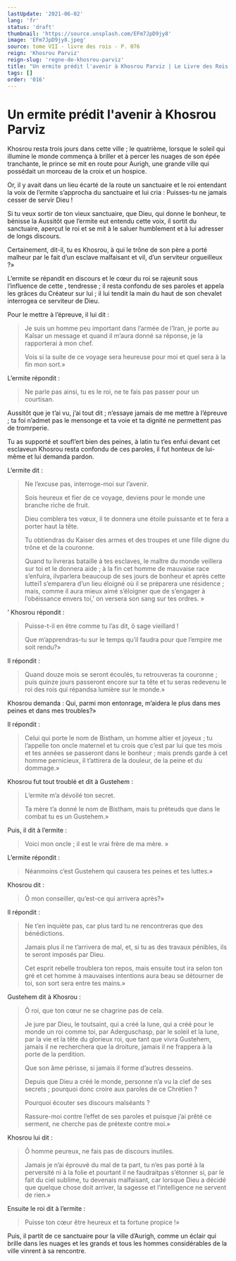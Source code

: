 ```yaml
---
lastUpdate: '2021-06-02'
lang: 'fr'
status: 'draft'
thumbnail: 'https://source.unsplash.com/EFm7JpD9jy8'
image: 'EFm7JpD9jy8.jpeg'
source: tome VII - livre des rois - P. 076
reign: 'Khosrou Parviz'
reign-slug: 'regne-de-khosrou-parviz'
title: "Un ermite prédit l'avenir à Khosrou Parviz | Le Livre des Rois | Shâhnâmeh"
tags: []
order: '016'
---
```


# Un ermite prédit l'avenir à Khosrou Parviz

Khosrou resta trois jours dans cette ville ; le quatrième, lorsque le soleil qui illumine le monde commença à briller et à percer les nuages de son épée tranchante, le prince se mit en route pour Aurigh, une grande ville qui possédait un morceau de la croix et un hospice.

Or, il y avait dans un lieu écarté de la route un sanctuaire et le roi entendant la voix de l’ermite s’approcha du sanctuaire et lui cria : Puisses-tu ne jamais cesser de servir Dieu !

Si tu veux sortir de ton vieux sanctuaire, que Dieu, qui donne le bonheur, te bénisse la Aussitôt que l’ermite eut entendu cette voix, il sortit du sanctuaire, aperçut le roi et se mit à le saluer humblement et à lui adresser de longs discours.

Certainement, dit-il, tu es Khosrou, à qui le trône de son père a porté malheur par le fait d’un esclave malfaisant et vil, d’un serviteur orgueilleux ?»

L’ermite se répandit en discours et le cœur du roi se rajeunit sous l’influence de cette
, tendresse ; il resta confondu de ses paroles et appela les grâces du Créateur sur lui ; il lui tendit la main du haut de son chevalet interrogea ce serviteur de Dieu.

Pour le mettre à l’épreuve, il lui dit :

> Je suis un homme peu important dans l’armée de l’Iran, je porte au Kaîsar un message et quand il m’aura donné sa réponse, je la rapporterai à mon chef.
>
> Vois si la suite de ce voyage sera heureuse pour moi et quel sera à la fin mon sort.»

L’ermite répondit :

> Ne parle pas ainsi, tu es le roi, ne te fais pas passer pour un courtisan.

Aussitôt que je t’ai vu, j’ai tout dit ; n’essaye jamais de me mettre à l’épreuve ; ta foi n’admet pas le mensonge et ta voie et ta dignité ne permettent pas de tromrperie.

Tu as supporté et soufl’ert bien des peines, à latin tu t’es enfui devant cet esclaveun Khosrou resta confondu de ces paroles, il fut honteux de lui-même et lui demanda pardon.

L’ermite dit :

> Ne l’excuse pas, interroge-moi sur l’avenir.
>
> Sois heureux et fier de ce voyage, deviens pour le monde une branche riche de fruit.
>
> Dieu comblera tes vœux, il te donnera une étoile puissante et te fera a porter haut la tête.
>
> Tu obtiendras du Kaiser des armes et des troupes et une fille digne du trône et de la couronne.
>
> Quand tu livreras bataille à tes esclaves, le maître du monde veillera sur toi et le donnera aide ; à la fin cet homme de mauvaise race s’enfuira, ilvparlera beaucoup de ses jours de bonheur et après cette luttei1 s’emparera d’un lieu éloigné où il se préparera une résidence ; mais, comme il aura mieux aimé s’éloigner que de s’engager à l’obéissance envers toi,’ on versera son sang sur tes ordres. »

’
Khosrou répondit :

> Puisse-t-il en être comme tu l’as dit, ô sage vieillard !
>
> Que m’apprendras-tu sur le temps qu’il faudra pour que l’empire me soit rendu?»

Il répondit :

> Quand douze mois se seront écoulés, tu retrouveras ta couronne ; puis quinze jours passeront encore sur ta tête et tu seras redevenu le roi des rois qui répandsa lumière sur le monde.»

Khosrou demanda : Qui, parmi mon entonrage, m’aidera le plus dans mes peines et dans mes troubles?»

Il répondit :

> Celui qui porte le nom de Bistham, un homme altier et joyeux ; tu l’appelle ton oncle maternel et tu crois que c’est par lui que tes mois et tes années se passeront dans le bonheur ; mais prends garde à cet homme pernicieux, il t’attirera de la douleur, de la peine et du dommage.»

Khosrou fut tout troublé et dit à Gustehem :

> L’ermite m’a dévoilé ton secret.
>
> Ta mère t’a donné le nom de Bistham, mais tu préteuds que dans le combat tu es un Gustehem.»

Puis, il dit à l’ermite :

> Voici mon oncle ; il est le vrai frère de ma mère. »

L’ermite répondit :

> Néanmoins c’est Gustehem qui causera tes peines et tes luttes.»

Khosrou dit :

> Ô mon conseiller, qu’est-ce qui arrivera après?»

Il répondit :

> Ne t’en inquiète pas, car plus tard tu ne rencontreras que des bénédictions.
>
> Jamais plus il ne t’arrivera de mal, et, si tu as des travaux pénibles, ils te seront imposés par Dieu.
>
> Cet esprit rebelle troublera ton repos, mais ensuite tout ira selon ton gré et cet homme à mauvaises intentions aura beau se détourner de toi, son sort sera entre tes mains.»

Gustehem dit à Khosrou :

> Ô roi, que ton cœur ne se chagrine pas de cela.
>
> Je jure par Dieu, le toutsaint, qui a créé la lune, qui a créé pour le monde un roi comme toi, par Aderguschasp, par le soleil et la lune, par la vie et la tête du glorieux roi, que tant que vivra Gustehem, jamais il ne recherchera que la droiture, jamais il ne frappera à la porte de la perdition.
>
> Que son âme périsse, si jamais il forme d’autres desseins.
>
> Depuis que Dieu a créé le monde, personne n’a vu la clef de ses secrets ; pourquoi donc croire aux paroles de ce Chrétien ?
>
> Pourquoi écouter ses discours malséants ?
>
> Rassure-moi contre l’effet de ses paroles et puisque j’ai prêté ce serment, ne cherche pas de prétexte contre moi.»

Khosrou lui dit :

> Ô homme peureux, ne fais pas de discours inutiles.
>
> Jamais je n’ai éprouvé du mal de ta part, tu n’es pas porté à la perversité ni à la folie et pourtant il ne faudraitpas s’étonner si, par le fait du ciel sublime, tu devenais malfaisant, car lorsque Dieu a décidé que quelque chose doit arriver, la sagesse et l’intelligence ne servent de rien.»

Ensuite le roi dit à l’ermite :

> Puisse ton cœur être heureux et ta fortune propice !»

Puis, il partit de ce sanctuaire pour la ville d’Aurigh, comme un éclair qui brille dans les nuages et les grands et tous les hommes considérables de la ville vinrent à sa rencontre.
